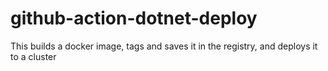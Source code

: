 # github-action-dotnet-deploy
This builds a docker image, tags and saves it in the registry, and deploys it to a cluster
